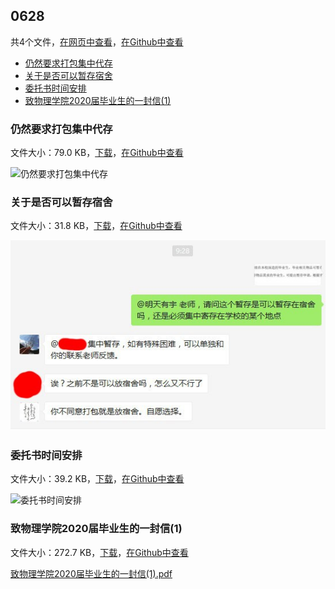 ## 0628

共4个文件，[在网页中查看](https://flyerwg.github.io/bit_move_dorm/0628/)，[在Github中查看](https://github.com/flyerwg/bit_move_dorm/tree/master/0628/)

* [仍然要求打包集中代存](#仍然要求打包集中代存)
* [关于是否可以暂存宿舍](#关于是否可以暂存宿舍)
* [委托书时间安排](#委托书时间安排)
* [致物理学院2020届毕业生的一封信(1)](#致物理学院2020届毕业生的一封信(1))

### 仍然要求打包集中代存

文件大小：79.0 KB，[下载](https://flyerwg.github.io/bit_move_dorm/0628/仍然要求打包集中代存.jpg/)，[在Github中查看](https://github.com/flyerwg/bit_move_dorm/tree/master/0628/仍然要求打包集中代存.jpg/)

![仍然要求打包集中代存](仍然要求打包集中代存.jpg)

### 关于是否可以暂存宿舍

文件大小：31.8 KB，[下载](https://flyerwg.github.io/bit_move_dorm/0628/关于是否可以暂存宿舍.jpg/)，[在Github中查看](https://github.com/flyerwg/bit_move_dorm/tree/master/0628/关于是否可以暂存宿舍.jpg/)

![关于是否可以暂存宿舍](关于是否可以暂存宿舍.jpg)

### 委托书时间安排

文件大小：39.2 KB，[下载](https://flyerwg.github.io/bit_move_dorm/0628/委托书时间安排.jpg/)，[在Github中查看](https://github.com/flyerwg/bit_move_dorm/tree/master/0628/委托书时间安排.jpg/)

![委托书时间安排](委托书时间安排.jpg)

### 致物理学院2020届毕业生的一封信(1)

文件大小：272.7 KB，[下载](https://flyerwg.github.io/bit_move_dorm/0628/致物理学院2020届毕业生的一封信(1).pdf/)，[在Github中查看](https://github.com/flyerwg/bit_move_dorm/tree/master/0628/致物理学院2020届毕业生的一封信(1).pdf/)

[致物理学院2020届毕业生的一封信(1).pdf](致物理学院2020届毕业生的一封信(1).pdf)

